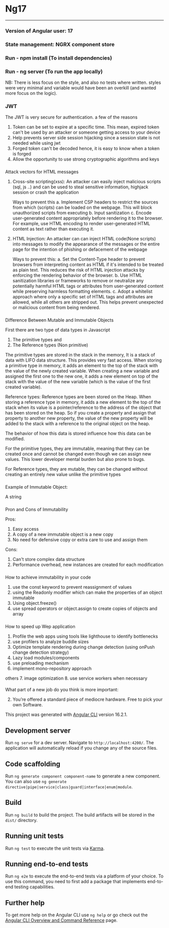 # Ng17

---

### Version of Angular user: 17

### State management: NGRX component store

### Run - npm install (To install dependencies)

### Run - ng server (To run the app locally)

NB: There is less focus on the style, and also no tests where written. styles were very minimal and variable would have been an overkill (and wanted more focus on the logic).

### JWT

The JWT is very secure for authentication. a few of the reasons

1.  Token can be set to expire at a specific time. This mean, expired token can't be used by an attacker or someone getting access to your device
2.  Help prevents server side session hijacking since a session state is not needed while using jwt
3.  Forged token can't be decoded hence, it is easy to know when a token is forged
4.  Allow the opportunity to use strong cryptographic algorithms and keys

###

Attack vectors for HTML messages

1. Cross-site scripting(xss):
   An attacker can easily inject malicious scripts (sql, js ..) and can be used to steal sensitive information, highjack session or crash the application

   Ways to prevent this
   a. Implement CSP headers to restrict the sources from which (scripts) can be loaded on the webpage. This will block unauthorized scripts from executing
   b. Input sanitization
   c. Encode user-generated content appropriately before rendering it to the browser. For example, use HTML encoding to render user-generated HTML content as text rather than executing it.

2. HTML Injection:
   An attacker can can inject HTML code(None scripts) into messages to modify the appearance of the messages or the entire page for the intention of phishing or defacement of the webpage

   Ways to prevent this:
   a. Set the Content-Type header to prevent browsers from interpreting content as HTML if it's intended to be treated as plain text. This reduces the risk of HTML injection attacks by enforcing the rendering behavior of the browser.
   b. Use HTML sanitization libraries or frameworks to remove or neutralize any potentially harmful HTML tags or attributes from user-generated content while preserving harmless formatting elements.
   c. Adopt a whitelist approach where only a specific set of HTML tags and attributes are allowed, while all others are stripped out. This helps prevent unexpected or malicious content from being rendered.

###

###

Difference Between Mutable and Immutable Objects

First there are two type of data types in Javascript

1. The primitive types and
2. The Reference types (Non primitive)

The primitive types are stored in the stack in the memory, It is a stack of data with LIFO data structure. This provides very fast access. When storing a primitive type in memory, it adds an element to the top of the stack with the value of the newly created variable. When creating a new variable and assigned the first one to the new one, it adds a new element on top of the stack with the value of the new variable (which is the value of the first created variable).

Reference types:
Reference types are been stored on the Heap. When storing a reference type in memory, it adds a new element to the top of the stack when its value is a pointer/reference to the address of the object that has been stored on the heap. So if you create a property and assign that property to another new property, the value of the new property will be added to the stack with a reference to the original object on the heap.

The behavior of how this data is stored influence how this data can be modified.

For the primitive types, they are immutable, meaning that they can be created once and cannot be changed even though we can assign new values. This lower developer mental burden but also prone to bugs.

For Reference types, they are mutable, they can be changed without creating an entirely new value unlike the primitive types

###

###

Example of Immutable Object:

A string

###

Pron and Cons of Immutability

Pros:

1. Easy access
2. A copy of a new immutable object is a new copy
3. No need for defensive copy or extra care to use and assign them

Cons:

1. Can't store complex data structure
2. Performance overhead, new instances are created for each modification

###

###

How to achieve immutability in your code

1. use the const keyword to prevent reassignment of values
2. using the Readonly modifier which can make the properties of an object immutable
3. Using object.freeze()
4. use spread operators or object.assign to create copies of objects and array

###

How to speed up Wep application

1. Profile the web apps using tools like lighthouse to identify bottlenecks
2. use profilers to analyze buddle sizes
3. Optimize template rendering during change detection (using onPush change detection strategy)
4. Lazy load modules/components
5. use preloading mechanism
6. implement mono-repository approach

others 7. image optimization 8. use service workers when necessary

####

What part of a new job do you think is more important:

2. You’re offered a standard piece of mediocre hardware. Free to pick your own Software.

This project was generated with [Angular CLI](https://github.com/angular/angular-cli) version 16.2.1.

## Development server

Run `ng serve` for a dev server. Navigate to `http://localhost:4200/`. The application will automatically reload if you change any of the source files.

## Code scaffolding

Run `ng generate component component-name` to generate a new component. You can also use `ng generate directive|pipe|service|class|guard|interface|enum|module`.

## Build

Run `ng build` to build the project. The build artifacts will be stored in the `dist/` directory.

## Running unit tests

Run `ng test` to execute the unit tests via [Karma](https://karma-runner.github.io).

## Running end-to-end tests

Run `ng e2e` to execute the end-to-end tests via a platform of your choice. To use this command, you need to first add a package that implements end-to-end testing capabilities.

## Further help

To get more help on the Angular CLI use `ng help` or go check out the [Angular CLI Overview and Command Reference](https://angular.io/cli) page.
